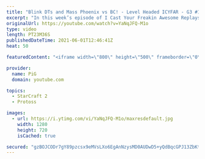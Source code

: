 ```yaml
---
title: "Blink DTs and Mass Phoenix vs BC! - Level Headed ICYFAR - G3 #199"
excerpt: "In this week’s episode of I Cast Your Freakin Awesome Replays (ICYFAR) players had to win without taking any gas outside their main base! Send in your replays to have them featured in the show\r \r THIS WEEKS ICYFAR Challenge: \"We're Airborne, we're meant to be surrounded\" - You may only attack your opponent"
originalUrl: https://youtube.com/watch?v=YaNqJFQ-M1o
type: video
length: PT23M36S
publishedDateTime: 2021-06-01T12:46:41Z
heat: 50

featuredContent: "<iframe width=\"800\" height=\"500\" frameborder=\"0\" src=\"https://www.youtube.com/embed/YaNqJFQ-M1o\" allow=\"accelerometer; autoplay; encrypted-media; gyroscope; picture-in-picture\" allowfullscreen></iframe>"

provider:
  name: PiG
  domain: youtube.com

topics:
  - StarCraft 2
  - Protoss

images:
  - url: https://i.ytimg.com/vi/YaNqJFQ-M1o/maxresdefault.jpg
    width: 1280
    height: 720
    isCached: true

secured: "gzBOJCODr7gY89pzcsx9eMVsLXo6EgAnNzysMD0AUDwD5+yQdBqcGPJ13ZbKtibrfN90LjCJMk4ZFf7gR24DgXmt+pSgEWxzCoFpZIJSsquBXmcA+a54uJSnlJyACxdSlilvSM2VH5uoSUaXhuCI1wtr2JRI+pHOTl4v13WFZUvxYoJDWRh/IMJce623wpZvTkvR9sHDE2cMIqwJ1ZBfvkczDN0wZ4aX3Qa+Q+upTU6sjUnUJN+xzABBux3DfP5lAWeGAXM/W8xbjkO2wDfTJlfNVHl2xzS9oyl2Pycz65rp2OI34zqOjLBiUSrlkJdQ550nwtFehwrtuQLs2bX14yFvrEuBJyKZRTonHe75gRQ9hms2n7nQK3qYRrxmAcNAmkc01VJGDcjnXkhDSpgNcucSrayniOoixzsGEcmfDJc=;0wElJYs1pygyxTLfzTsM+w=="
---
```


